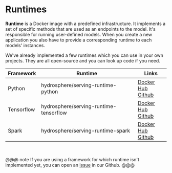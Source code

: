 # Runtimes

__Runtime__ is a Docker image with a predefined infrastructure. It 
implements a set of specific methods that are used as an endpoints to 
the model. It's responsible for running user-defined models. When you 
create a new application you also have to provide a corresponding runtime 
to each models' instances.

We've already implemented a few runtimes which you can use in your own 
projects. They are all open-source and you can look up code if you need. 

<div class="flexible-table">
    <table>
        <thead>
            <tr>
                <th>Framework</th>
                <th>Runtime</th>
                <th>Links</th>
            </tr>
        </thead>
        <tbody>
            <tr>
                <td>Python</td>
                <td>hydrosphere/serving-runtime-python</td>
                <td>
                    <a href="https://hub.docker.com/r/hydrosphere/serving-runtime-python/">Docker Hub</a><br>
                    <a href="https://github.com/Hydrospheredata/hydro-serving-python">Github</a>
                </td>
            </tr>
            <tr>
                <td>Tensorflow</td>
                <td>hydrosphere/serving-runtime-tensorflow</td>
                <td>
                    <a href="https://hub.docker.com/r/hydrosphere/serving-runtime-tensorflow/">Docker Hub</a><br>
                    <a href="https://github.com/Hydrospheredata/hydro-serving-tensorflow">Github</a>
                </td>
            </tr>
            <tr>
                <td>Spark</td>
                <td>hydrosphere/serving-runtime-spark</td>
                <td>
                    <a href="https://hub.docker.com/r/hydrosphere/serving-runtime-spark/">Docker Hub</a><br>
                    <a href="https://github.com/Hydrospheredata/hydro-serving-spark">Github</a>
                </td>
            </tr>
        </tbody>
    </table>
</div>

<br>

@@@ note
If you are using a framework for which runtime isn't implemented yet, you 
can open an [issue][github-serving-new-issue] in our Github.
@@@

[github-serving-new-issue]: https://github.com/Hydrospheredata/hydro-serving/issues/new